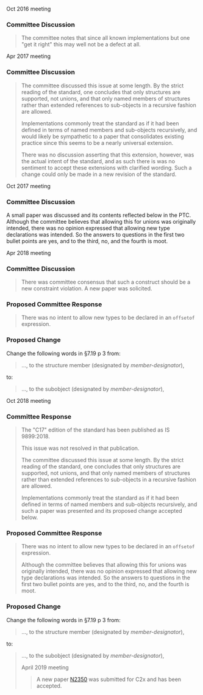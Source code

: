 Oct 2016 meeting

### Committee Discussion

> The committee notes that since all known implementations but one "get it right"
> this may well not be a defect at all.

Apr 2017 meeting

### Committee Discussion

> The committee discussed this issue at some length. By the strict reading of the
> standard, one concludes that only structures are supported, not unions, and that
> only named members of structures rather than extended references to sub-objects
> in a recursive fashion are allowed.
>
> Implementations commonly treat the standard as if it had been defined in terms
> of named members and sub-objects recursively, and would likely be sympathetic to
> a paper that consolidates existing practice since this seems to be a nearly
> universal extension.
>
> There was no discussion asserting that this extension, however, was the actual
> intent of the standard, and as such there is was no sentiment to accept these
> extensions with clarified wording. Such a change could only be made in a new
> revision of the standard.

Oct 2017 meeting

### Committee Discussion

A small paper was discussed and its contents reflected below in the PTC.
Although the committee believes that allowing this for unions was originally
intended, there was no opinion expressed that allowing new type declarations was
intended. So the answers to questions in the first two bullet points are yes,
and to the third, no, and the fourth is moot.

Apr 2018 meeting

### Committee Discussion

> There was committee consensus that such a construct should be a new constraint
> violation. A new paper was solicited.

### Proposed Committee Response

> There was no intent to allow new types to be declared in an `offsetof`
> expression.

### Proposed Change

Change the following words in §7.19 p 3 from:

> ..., to the structure member (designated by *member-designator*),

to:

> ..., to the subobject (designated by *member-designator*),

Oct 2018 meeting

### Committee Response

> The "C17" edition of the standard has been published as IS 9899:2018.
>
> This issue was not resolved in that publication.
>
> The committee discussed this issue at some length. By the strict reading of the
> standard, one concludes that only structures are supported, not unions, and that
> only named members of structures rather than extended references to sub-objects
> in a recursive fashion are allowed.
>
> Implementations commonly treat the standard as if it had been defined in terms
> of named members and sub-objects recursively, and such a paper was presented and
> its proposed change accepted below.

### Proposed Committee Response

> There was no intent to allow new types to be declared in an `offsetof`
> expression.
>
> Although the committee believes that allowing this for unions was originally
> intended, there was no opinion expressed that allowing new type declarations was
> intended. So the answers to questions in the first two bullet points are yes,
> and to the third, no, and the fourth is moot.

### Proposed Change

Change the following words in §7.19 p 3 from:

> ..., to the structure member (designated by *member-designator*),

to:

> ..., to the subobject (designated by *member-designator*),
>
> April 2019 meeting
>
> > A new paper [N2350](https://www.open-std.org/jtc1/sc22/wg14/www/docs/n2350.htm)
> > was submitted for C2x and has been accepted.

